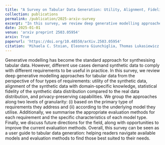```yaml
---
title: "A Survey on Tabular Data Generation: Utility, Alignment, Fidelity, Privacy, and Beyond"
collection: publications
permalink: /publication/2025-arxiv-survey
excerpt: "In this survey, we review deep generative modelling approaches for tabular data from the perspective of four types of requirements: utility of the synthetic data, alignment of the synthetic data with domain-specific knowledge, statistical fidelity of the synthetic data distribution compared to the real data distribution, and privacy-preserving capabilities. We group the approaches along two levels of granularity: (i) based on the primary type of requirements they address and (ii) according to the underlying model they utilise."
date: 2025-01-01
venue: 'arxiv preprint 2503.05954'
arxiv: True
paperurl: 'https://doi.org/10.48550/arXiv.2503.05954'
citation: 'Mihaela C. Stoian, Eleonora Giunchiglia, Thomas Lukasiewicz'
---
```


Generative modelling has become the standard approach for synthesising tabular data. However, different use cases demand synthetic data to comply with different requirements to be useful in practice. In this survey, we review deep generative modelling approaches for tabular data from the perspective of four types of requirements: utility of the synthetic data, alignment of the synthetic data with domain-specific knowledge, statistical fidelity of the synthetic data distribution compared to the real data distribution, and privacy-preserving capabilities. We group the approaches along two levels of granularity: (i) based on the primary type of requirements they address and (ii) according to the underlying model they utilise. Additionally, we summarise the appropriate evaluation methods for each requirement and the specific characteristics of each model type. Finally, we discuss future directions for the field, along with opportunities to improve the current evaluation methods. Overall, this survey can be seen as a user guide to tabular data generation: helping readers navigate available models and evaluation methods to find those best suited to their needs. 

[//]: # (Paper available [here]&#40;https://doi.org/10.48550/arXiv.2503.05954&#41;.)
